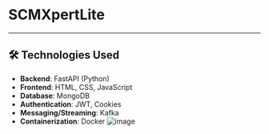 # SCMXpertLite
---
## 🛠️ Technologies Used

- **Backend**: FastAPI (Python)
- **Frontend**: HTML, CSS, JavaScript
- **Database**: MongoDB
- **Authentication**: JWT, Cookies
- **Messaging/Streaming**: Kafka
- **Containerization**: Docker
![image](https://github.com/user-attachments/assets/e95118cc-a02b-459f-b9e3-c76ad4bf201a)
